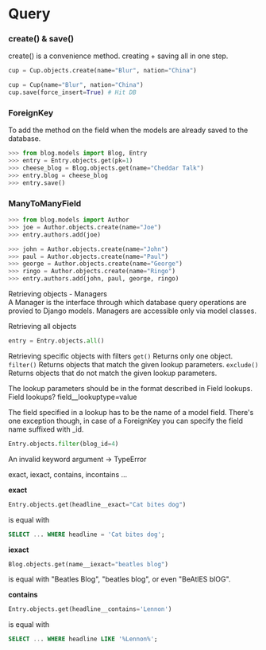 # Query
### create() & save()
create() is a convenience method.
creating + saving all in one step.

```python
cup = Cup.objects.create(name="Blur", nation="China")
```

```python
cup = Cup(name="Blur", nation="China")
cup.save(force_insert=True) # Hit DB
```

### ForeignKey
To add the method on the field when the models are already saved to the database.

```python
>>> from blog.models import Blog, Entry
>>> entry = Entry.objects.get(pk=1)
>>> cheese_blog = Blog.objects.get(name="Cheddar Talk")
>>> entry.blog = cheese_blog
>>> entry.save()
```

### ManyToManyField
```python
>>> from blog.models import Author
>>> joe = Author.objects.create(name="Joe")
>>> entry.authors.add(joe)

>>> john = Author.objects.create(name="John")
>>> paul = Author.objects.create(name="Paul")
>>> george = Author.objects.create(name="George")
>>> ringo = Author.objects.create(name="Ringo")
>>> entry.authors.add(john, paul, george, ringo)
```

Retrieving objects - Managers   
A Manager is the interface through which database query operations are provied to Django models.
Managers are accessible only via model classes.

Retrieving all objects
```python
entry = Entry.objects.all()
```

Retrieving specific objects with filters
`get()` Returns only one object. 
`filter()` Returns objects that match the given lookup parameters.
`exclude()` Returns objects that do not match the given lookup parameters.

The lookup parameters should be in the format described in Field lookups.
Field lookups? field__lookuptype=value

The field specified in a lookup has to be the name of a model field. There's one exception though, in case of a ForeignKey you can specify the field name suffixed with _id.
```python
Entry.objects.filter(blog_id=4)
```

An invalid keyword argument -> TypeError

exact, iexact, contains, incontains ...

**exact**
```python
Entry.objects.get(headline__exact="Cat bites dog")
```
is equal with
```SQL
SELECT ... WHERE headline = 'Cat bites dog';
```

**iexact**
```python
Blog.objects.get(name__iexact="beatles blog")
```
is equal with "Beatles Blog", "beatles blog", or even "BeAtlES blOG".

**contains**
```python
Entry.objects.get(headline__contains='Lennon')
```
is equal with 
```SQL
SELECT ... WHERE headline LIKE '%Lennon%';
```

